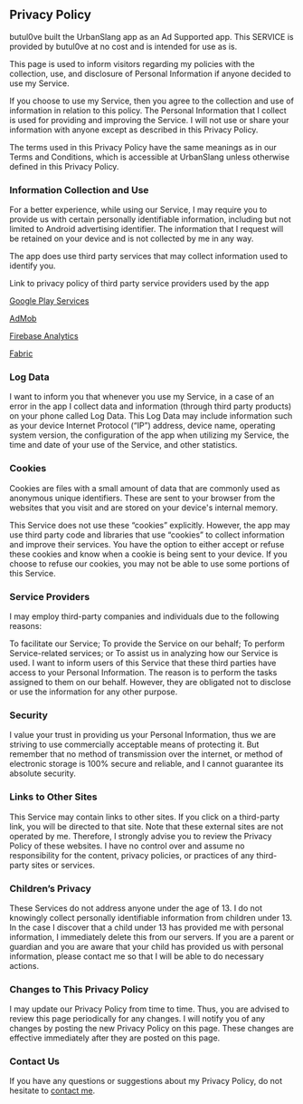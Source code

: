 ## Privacy Policy

butul0ve built the UrbanSlang app as an Ad Supported app.
This SERVICE is provided by butul0ve at no cost and is intended for use as is.

This page is used to inform visitors regarding my policies with the collection, use, and disclosure of
Personal Information if anyone decided to use my Service.

If you choose to use my Service, then you agree to the collection and use of information in relation to this policy.
The Personal Information that I collect is used for providing and improving the Service.
I will not use or share your information with anyone except as described in this Privacy Policy.

The terms used in this Privacy Policy have the same meanings as in our Terms and Conditions,
which is accessible at UrbanSlang unless otherwise defined in this Privacy Policy.

### Information Collection and Use

For a better experience, while using our Service, I may require you to provide us with certain personally
identifiable information, including but not limited to Android advertising identifier.
The information that I request will be retained on your device and is not collected by me in any way.

The app does use third party services that may collect information used to identify you.

Link to privacy policy of third party service providers used by the app


[Google Play Services](https://play.google.com/)

[AdMob](https://www.google.ru/admob/)

[Firebase Analytics](https://firebase.google.com/)

[Fabric](https://fabric.io/)

### Log Data

I want to inform you that whenever you use my Service, in a case of an error in the app
I collect data and information (through third party products) on your phone called Log Data.
This Log Data may include information such as your device Internet Protocol (“IP”) address, device name,
operating system version, the configuration of the app when utilizing my Service,
the time and date of your use of the Service, and other statistics.

### Cookies

Cookies are files with a small amount of data that are commonly used as anonymous unique identifiers.
These are sent to your browser from the websites that you visit and are stored on your device's internal memory.

This Service does not use these “cookies” explicitly.
However, the app may use third party code and libraries that use “cookies” to collect information and
improve their services. You have the option to either accept or refuse these cookies and know when a cookie
is being sent to your device. If you choose to refuse our cookies, you may not be able to use some portions of this Service.

### Service Providers

I may employ third-party companies and individuals due to the following reasons:

To facilitate our Service;
To provide the Service on our behalf;
To perform Service-related services; or
To assist us in analyzing how our Service is used.
I want to inform users of this Service that these third parties have access to your Personal Information.
The reason is to perform the tasks assigned to them on our behalf. However, they are obligated not to
disclose or use the information for any other purpose.

### Security

I value your trust in providing us your Personal Information, thus we are striving to use
commercially acceptable means of protecting it. But remember that no method of transmission over the internet,
or method of electronic storage is 100% secure and reliable, and I cannot guarantee its absolute security.

### Links to Other Sites

This Service may contain links to other sites. If you click on a third-party link, you will be directed to that site.
Note that these external sites are not operated by me. Therefore, I strongly advise you to review the Privacy Policy
of these websites. I have no control over and assume no responsibility for the content, privacy policies,
or practices of any third-party sites or services.

### Children’s Privacy

These Services do not address anyone under the age of 13. I do not knowingly collect personally identifiable
information from children under 13. In the case I discover that a child under 13 has provided me with personal
information, I immediately delete this from our servers. If you are a parent or guardian and you are aware that
your child has provided us with personal information, please contact me so that I will be able to do necessary actions.

### Changes to This Privacy Policy

I may update our Privacy Policy from time to time. Thus, you are advised to review this page periodically for any changes.
I will notify you of any changes by posting the new Privacy Policy on this page. These changes are effective
immediately after they are posted on this page.

### Contact Us

If you have any questions or suggestions about my Privacy Policy, do not hesitate to [contact me](mailto:batulov@gmail.com).
